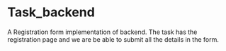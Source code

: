 # Task_backend

A Registration form implementation of backend.
The task has the registration page and we are be able to submit all the details in the form.
